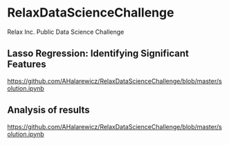 # RelaxDataScienceChallenge
Relax Inc. Public Data Science Challenge

## Lasso Regression: Identifying Significant Features

https://github.com/AHalarewicz/RelaxDataScienceChallenge/blob/master/solution.ipynb

## Analysis of results

https://github.com/AHalarewicz/RelaxDataScienceChallenge/blob/master/solution.ipynb
